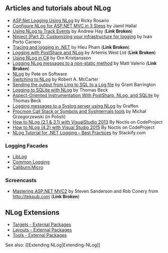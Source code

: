 ## Articles and tutorials about NLog

* [ASP.Net Logging Using NLog](http://rickyrosario.com/blog/asp-net-logging-using-nlog/) by Ricky Rosario
* [Configure NLog for ASP.NET MVC in 3 Steps](https://weblogs.asp.net/jhallal/configure-nlog-for-asp-net-mvc) by Jamil Hallal
* [Using NLog to Track Events](http://blogs.popart.com/2008/09/using-nlog-to-track-events/) by Andrew Hay (**Link Broken**)
* [Ninject (Part 2): Customizing your infrastructure for logging](http://flanders.co.nz/2008/04/18/ninject-part-2-customizing-your-infrastructure-for-logging/) by Ivan Porto Carrero
* [Tracing and logging in .NET](http://www.hieu.co.uk/blog/index.php/2009/02/11/tracing-and-logging-in-net/) by Hieu Pham (**Link Broken**)
* [Logging with PostSharp and NLog](http://www.artemiswest.com/Articles/LoggingWithPostSharp.aspx) by Artemis West Ltd (**Link Broken**)
* [Using NLog in C#](http://kristjansson.us/?p=686) by Orn Kristjansson
* [Logging NLog messages to a non-static method](http://thevalerios.net/matt/2008/05/logging-nlog-messages-to-a-non-static-method/) by Matt Valerio (**Link Broken**)
* [NLog](http://www.peteonsoftware.com/index.php/2008/07/29/nlog/) by Pete on Software
* [Switching to NLog](http://robertmccarter.wordpress.com/2009/11/13/switching-to-nlog/) by Robert A. McCarter
* [Sending the output from Linq to SQL to a Log file](http://weblogs.asp.net/grantbarrington/archive/2010/02/08/sending-the-output-from-linq-to-sql-to-a-log-file.aspx) by Grant Barrington
* [Logging to SQLite with NLog](http://www.beckshome.com/index.php/2010/03/logging-to-sqlite-with-nlog/) by Thomas Beck
* [Aspect-Oriented Instrumentation With PostSharp, NLog, and SQLite](http://www.beckshome.com/index.php/2010/04/lightweight-aspect-oriented-instrumentation-with-postsharp-nlog-and-sqlite/) by Thomas Beck
* [Logging messages to a Syslog server using NLog](http://blog.graffen.dk/post/logging-messages-to-a-syslog-server-using-nlog) by Graffen
* [Procmon Call Stack or Symbols and SysInternals tools](http://zine.net.pl/blogs/mgrzeg/archive/2011/09/16/procmon-call-stack-czyli-symbole-a-narz-dzia-sysinternals.aspx) by Michał Grzegorzewski (in Polish)
* [How to NLog (2.1 & 3.1) with VisualStudio 2013](https://www.codeproject.com/Articles/749612/How-to-NLog-with-VisualStudio) By Noctis on CodeProject
* [How to NLog (4.2) with Visual Studio 2015](https://www.codeproject.com/Tips/1052902/How-to-NLog-with-Visual-Studio) By Noctis on CodeProject
* [NLog Tutorial for .NET Logging – Best Practices](https://stackify.com/nlog-guide-dotnet-logging/) by Stackify.com

### Logging Facades
* [LibLog](http://dhickey.ie/2015/04/introducing-liblog/)
* [Common Logging](http://www.broculos.net/2014/04/how-to-use-nlog-and-commonlogging-with.html)
* [Caliburn.Micro](http://buksbaum.us/2010/08/08/how-to-do-logging-with-caliburn.micro/)

### Screencasts

* [Mastering ASP.NET MVC2](http://tekpub.com/production/starter) by Steven Sanderson and Rob Conery from http://tekpub.com (**Link Broken**)

## NLog Extensions

* [Targets - External Packages](Targets#external-packages)
* [Layouts - External Packages](Layout-Renderers#external-packages)
* [Tools - External Packages](Tools)

See also: [[Extending NLog|Extending-NLog]]